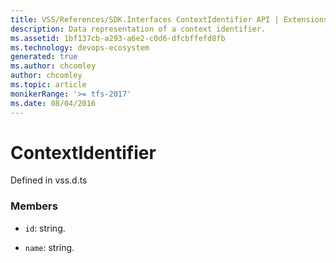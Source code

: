 ```yaml
---
title: VSS/References/SDK.Interfaces ContextIdentifier API | Extensions for Azure DevOps Services
description: Data representation of a context identifier.
ms.assetid: 1bf137cb-a293-a6e2-c0d6-dfcbffefd8fb
ms.technology: devops-ecosystem
generated: true
ms.author: chcomley
author: chcomley
ms.topic: article
monikerRange: '>= tfs-2017'
ms.date: 08/04/2016
---
```


# ContextIdentifier

Defined in vss.d.ts

### Members

- `id`: string.

- `name`: string.
